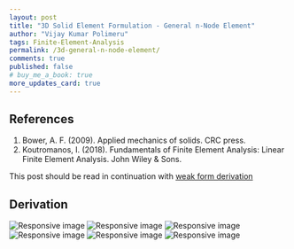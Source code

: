 ```yaml
---
layout: post
title: "3D Solid Element Formulation - General n-Node Element"
author: "Vijay Kumar Polimeru"
tags: Finite-Element-Analysis
permalink: /3d-general-n-node-element/
comments: true
published: false
# buy_me_a_book: true
more_updates_card: true
---
```


## References
1. Bower, A. F. (2009). Applied mechanics of solids. CRC press.
1. Koutromanos, I. (2018). Fundamentals of Finite Element Analysis: Linear Finite Element Analysis. John Wiley & Sons.

This post should be read in continuation with [weak form derivation](/3d-weak-form-derivation/)

## Derivation

<link rel="stylesheet" href="{{ "/assets/css4.1/bootstrapcustom.min.css" crossorigin="anonymous" | relative_url }}">

<div class="bootstrapiso">
<img src="{{ "/images/fea/3d-solid-element/n-node-element/fea1.jpg" | relative_url }}" class="img-fluid" alt="Responsive image">
<img src="{{ "/images/fea/3d-solid-element/n-node-element/fea2.jpg" | relative_url }}" class="img-fluid" alt="Responsive image">
<img src="{{ "/images/fea/3d-solid-element/n-node-element/fea3.jpg" | relative_url }}" class="img-fluid" alt="Responsive image">
<img src="{{ "/images/fea/3d-solid-element/n-node-element/fea4.jpg" | relative_url }}" class="img-fluid" alt="Responsive image">
<img src="{{ "/images/fea/3d-solid-element/n-node-element/fea5.jpg" | relative_url }}" class="img-fluid" alt="Responsive image">
<img src="{{ "/images/fea/3d-solid-element/n-node-element/fea6.jpg" | relative_url }}" class="img-fluid" alt="Responsive image">
</div>